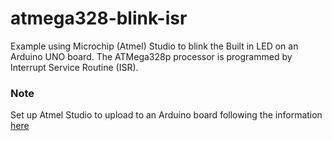 # atmega328-blink-isr

Example using Microchip (Atmel) Studio to blink the Built in LED on an Arduino UNO board. The ATMega328p processor is programmed by Interrupt Service Routine (ISR).

### Note
Set up Atmel Studio to upload to an Arduino board following the information [here](https://medium.com/jungletronics/how-to-load-programs-to-an-arduino-uno-from-atmel-studio-7-83c8dd8d175d)
